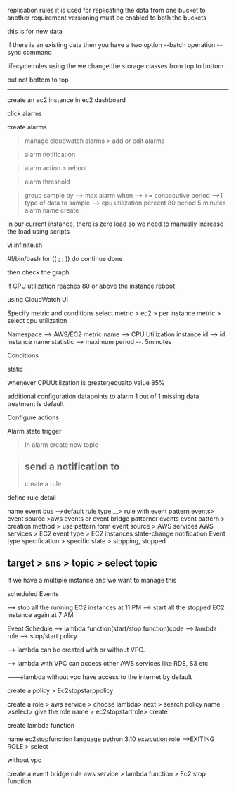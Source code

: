 replication rules
it is used for replicating the data from one bucket to another
requirement
versioning must be enabled to both the buckets

this is for new data

if there is an existing data then you have a two option
--batch operation
--sync command

lifecycle rules
using the we change the storage classes from top to bottom

but not bottom to top


-----------------
create an ec2 instance 
in ec2 dashboard

click alarms

create alarms 

> manage cloudwatch alarms > add or edit alarms

> alarm notification

> alarm action > reboot

> alarm threshold

> group sample by --> max
alarm when --> >=
consecutive period -->1
type of data to sample --> cpu utilization
percent 80
period 5 minutes
alarm name 
create

in our current instance, there is zero load so we need to manually increase the load using scripts

vi infinite.sh

#!/bin/bash
for (( ; ; ))
do
continue
done

then check the graph

if CPU utilization reaches 80 or above the instance reboot

using CloudWatch Ui

Specify metric and conditions
select metric > ec2 > per instance metric > select cpu utilization

Namespace --> AWS/EC2
metric name --> CPU Utilization
instance id --> id
instance name
statistic --> maximum
period --. 5minutes

Conditions

static

whenever CPUUtilization is
greater/equalto 
value 85%

additional configuration
datapoints to alarm
1 out of 1
missing data treatment is default

Configure actions

Alarm state trigger

> In alarm
> create new topic

> send a notification to
> --------------------------------
>
> create a rule

define rule detail

name
event bus -->default
rule type __> rule with event pattern
events> event source >aws events or event bridge patterner events
event pattern > creation method > use pattern form
event source > AWS services
AWS services > EC2
event type > EC2 instances state-change notification
Event type specification > specific state > stopping, stopped

target > sns > topic > select topic
---------------------------------------

If we have a multiple instance and we want to manage this 

scheduled Events

--> stop all the running EC2 instances at 11 PM
--> start all the stopped EC2 instance again at 7 AM
 
Event Schedule --> lambda function(start/stop function)code --> lambda role --> stop/start policy

--> lambda can be created with or without VPC.

--> lambda with VPC can access other AWS services like RDS, S3 etc

--->lambda without vpc have access to the internet by default

create a policy > Ec2stopstarppolicy

create a role > aws service > choose lambda> next > search policy name >select> give the role name > ec2stopstartrole> create


create lambda function

name ec2stopfunction
language python 3.10
exwcution role -->EXITING ROLE > select

without vpc

create a event bridge rule 
aws service > lambda function > Ec2 stop function
